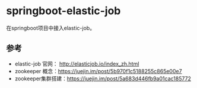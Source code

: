 # springboot-elastic-job
在springboot项目中接入elastic-job。
## 参考
- elastic-job 官网： http://elasticjob.io/index_zh.html
- zookeeper 概念：https://juejin.im/post/5b970f1c5188255c865e00e7
- zookeeper集群搭建：https://juejin.im/post/5a683d446fb9a01cac185772

